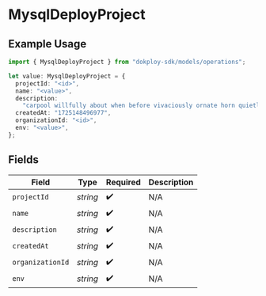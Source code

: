 # MysqlDeployProject

## Example Usage

```typescript
import { MysqlDeployProject } from "dokploy-sdk/models/operations";

let value: MysqlDeployProject = {
  projectId: "<id>",
  name: "<value>",
  description:
    "carpool willfully about when before vivaciously ornate horn quietly",
  createdAt: "1725148496977",
  organizationId: "<id>",
  env: "<value>",
};
```

## Fields

| Field              | Type               | Required           | Description        |
| ------------------ | ------------------ | ------------------ | ------------------ |
| `projectId`        | *string*           | :heavy_check_mark: | N/A                |
| `name`             | *string*           | :heavy_check_mark: | N/A                |
| `description`      | *string*           | :heavy_check_mark: | N/A                |
| `createdAt`        | *string*           | :heavy_check_mark: | N/A                |
| `organizationId`   | *string*           | :heavy_check_mark: | N/A                |
| `env`              | *string*           | :heavy_check_mark: | N/A                |